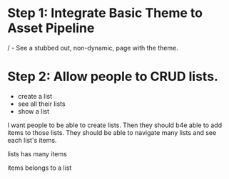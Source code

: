 # Step 1: Integrate Basic Theme to Asset Pipeline

/ - See a stubbed out, non-dynamic, page with the theme.

# Step 2: Allow people to CRUD lists.

* create a list
* see all their lists
* show a list

I want people to be able to create lists. Then they should b4e able to add items to those lists. They should be able to navigate many lists and see each list's items.

lists
    has many items

items
    belongs to a list